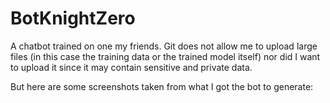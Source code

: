# BotKnightZero
A chatbot trained on one my friends. Git does not allow me to upload large files (in this case the training data or the trained model itself) nor did I want to upload it since it may contain sensitive and private data.

But here are some screenshots taken from what I got the bot to generate:
